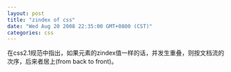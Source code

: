 ```yaml
---
layout: post
title: "zindex of css"
date: "Wed Aug 20 2008 22:35:00 GMT+0800 (CST)"
categories: css
---
```


在css2.1规范中指出，如果元素的zindex值一样的话，并发生重叠，则按文档流的次序，后来者居上(from back to front)。
